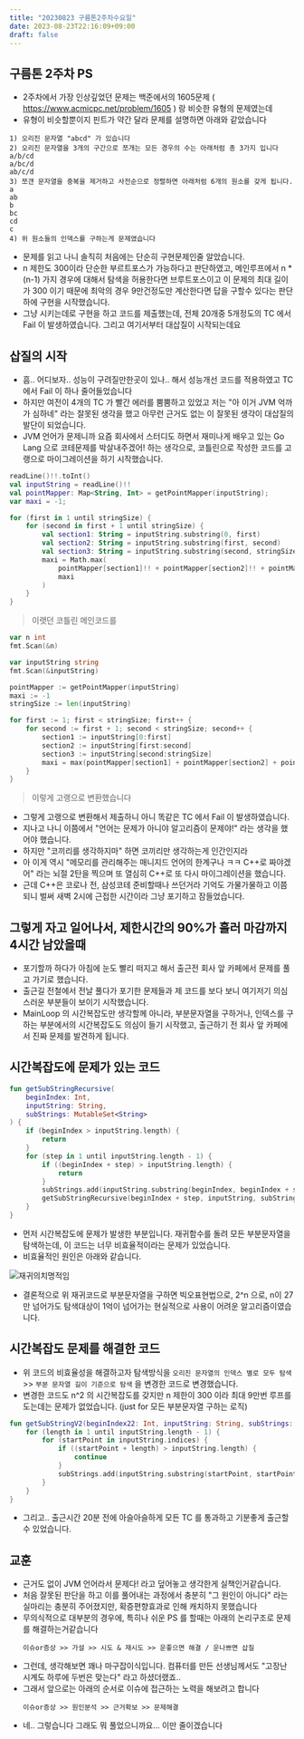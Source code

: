 ```yaml
---
title: "20230823 구름톤2주차수요일"
date: 2023-08-23T22:16:09+09:00
draft: false
---
```



## 구름톤 2주차 PS 

- 2주차에서 가장 인상깊었던 문제는 백준에서의 1605문제 ( https://www.acmicpc.net/problem/1605 ) 랑 비슷한 유형의 문제였는데
- 유형이 비슷할뿐이지 핀트가 약간 달라 문제를 설명하면 아래와 같았습니다

```
1) 오리진 문자열 "abcd" 가 있습니다
2) 오리진 문자열을 3개의 구간으로 쪼개는 모든 경우의 수는 아래처럼 총 3가지 입니다
a/b/cd
a/bc/d
ab/c/d
3) 쪼갠 문자열을 중복을 제거하고 사전순으로 정렬하면 아래처럼 6개의 원소를 갖게 됩니다.
a 
ab
b
bc
cd
c
4) 위 원소들의 인덱스를 구하는게 문제였습니다
```


- 문제를 읽고 나니 솔직히 처음에는 단순히 구현문제인줄 알았습니다.
- n 제한도 300이라  단순한 부르트포스가 가능하다고 판단하였고, 메인루프에서  n * (n-1) 가지 경우에 대해서 탐색을 허용한다면 브루트포스이고 이 문제의 최대 길이가 300 이기 때문에 최악의 경우 9만건정도만 계산한다면 답을 구할수 있다는 판단하에 구현을 시작했습니다.
- 그냥 시키는데로 구현을 하고 코드를 제출했는데, 전체 20개중 5개정도의 TC 에서 Fail 이 발생하였습니다. 그리고 여기서부터 대삽질이 시작되는데요

## 삽질의 시작

- 흠.. 어디보자.. 성능이 구려질만한곳이 있나..  해서 성능개선 코드를 적용하였고 TC 에서 Fail 이 하나 줄어들었습니다
- 하지만 여전이 4개의 TC 가 빨간 에러를 뿜뿜하고 있었고 저는 "아 이거 JVM 억까가 심하네" 라는 잘못된 생각을 했고 아무런 근거도 없는 이 잘못된 생각이 대삽질의 발단이 되었습니다.
- JVM 언어가 문제니까 요즘 회사에서 스터디도 하면서 재미나게 배우고 있는 Go Lang 으로 코테문제를 박살내주겠어! 하는 생각으로, 코틀린으로 작성한 코드를 고랭으로 마이그레이션을 하기 시작했습니다.

```kotlin
readLine()!!.toInt()
val inputString = readLine()!!
val pointMapper: Map<String, Int> = getPointMapper(inputString);
var maxi = -1;

for (first in 1 until stringSize) {
    for (second in first + 1 until stringSize) {
        val section1: String = inputString.substring(0, first)
        val section2: String = inputString.substring(first, second)
        val section3: String = inputString.substring(second, stringSize)
        maxi = Math.max(
            pointMapper[section1]!! + pointMapper[section2]!! + pointMapper[section3]!!,
            maxi
        )
    }
}
```

> 이랫던 코틀린 메인코드를

```go
var n int
fmt.Scan(&n)

var inputString string
fmt.Scan(&inputString)

pointMapper := getPointMapper(inputString)
maxi := -1
stringSize := len(inputString)

for first := 1; first < stringSize; first++ {
    for second := first + 1; second < stringSize; second++ {
        section1 := inputString[0:first]
        section2 := inputString[first:second]
        section3 := inputString[second:stringSize]
        maxi = max(pointMapper[section1] + pointMapper[section2] + pointMapper[section3], maxi)
    }
}
```
> 이렇게 고랭으로 변환했습니다

- 그렇게 고랭으로 변환해서 제출하니 아니 똑같은 TC 에서 Fail 이 발생하였습니다.
- 지나고 나니 이쯤에서 "언어는 문제가 아니야 알고리즘이 문제야!" 라는 생각을 했어야 했습니다.
- 하지만 "코끼리를 생각하지마" 하면 코끼리만 생각하는게 인간인지라 
- 아 이게 역시 "메모리를 관리해주는 매니지드 언어의 한계구나 ㅋㅋ C++로 짜야겠어" 라는 뇌절 2탄을 찍으며 또 열심히 C++로 또 다시 마이그레이션을 했습니다.
- 근데 C++은 코로나 전, 삼성코테 준비할때나 쓰던거라 기억도  가물가물하고 이쯤 되니 벌써 새벽 2시에 근접한 시간이라 그냥 포기하고 잠들었습니다.



## 그렇게 자고 일어나서, 제한시간의 90%가 흘러 마감까지 4시간 남았을때
- 포기할까 하다가 아침에 눈도 빨리 떠지고 해서 출근전 회사 앞 카페에서 문제를 풀고 가기로 했습니다.
- 출근길 전철에서 전날 풀다가 포기한 문제들과 제 코드를 보다 보니 여기저기 의심스러운 부분들이 보이기 시작했습니다. 
- MainLoop 의 시간복잡도만 생각할께 아니라, 부분문자열을 구하거나, 인덱스를 구하는 부분에서의 시간복잡도도 의심이 들기 시작했고, 출근하기 전 회사 앞 카페에서 진짜 문제를 발견하게 됩니다.

## 시간복잡도에 문제가 있는 코드

```kotlin
fun getSubStringRecursive(
    beginIndex: Int,
    inputString: String,
    subStrings: MutableSet<String>
) {
    if (beginIndex > inputString.length) {
        return
    }
    for (step in 1 until inputString.length - 1) {
        if ((beginIndex + step) > inputString.length) {
            return
        }
        subStrings.add(inputString.substring(beginIndex, beginIndex + step))
        getSubStringRecursive(beginIndex + step, inputString, subStrings)
    }
}
```
- 먼저 시간복잡도에 문제가 발생한 부분입니다. 재귀함수를 돌려 모든 부분문자열을 탐색하는데, 이 코드는 너무 비효율적이라는 문제가 있었습니다. 
- 비효율적인 원인은 아래와 같습니다.

![재귀의치명적임](../img/20230823-재귀.jpg)

- 결론적으로 위 재귀코드로 부분문자열을 구하면 빅오표현법으로, 2^n 으로, n이 27만 넘어가도 탐색대상이 1억이 넘어가는 현실적으로 사용이 어려운 알고리즘이였습니다.


## 시간복잡도 문제를 해결한 코드

- 위 코드의 비효율성을 해결하고자 탐색방식을 `오리진 문자열의 인덱스 별로 모두 탐색` >> `부분 문자열 길이 기준으로 탐색` 을 변경한 코드로 변경했습니다.
- 변경한 코드도 n^2 의 시간복잡도를 갖지만 n 제한이 300 이라 최대 9만번 루프를 도는데는 문제가 없었습니다. (just for 모든 부분문자열 구하는 로직)

```kotlin
fun getSubStringV2(beginIndex22: Int, inputString: String, subStrings: MutableSet<String>) {
    for (length in 1 until inputString.length - 1) {
        for (startPoint in inputString.indices) {
            if ((startPoint + length) > inputString.length) {
                continue
            }
            subStrings.add(inputString.substring(startPoint, startPoint + length))
        }
    }
}
```

- 그리고.. 출근시간 20분 전에 아슬아슬하게 모든 TC 를 통과하고 기분좋게 출근할수 있었습니다. 


## 교훈
- 근거도 없이 JVM 언어라서 문제다! 라고 덮어놓고 생각한게 실책인거같습니다.
- 처음 잘못된 판단을 하고 이를 풀어내는 과정에서 충분히 "그 원인이 아니다" 라는 실마리는 충분히 주어졌지만, 확증편향효과로 인해 캐치하지 못했습니다
- 무의식적으로 대부분의 경우에, 특히나 쉬운 PS 를 할때는 아래의 논리구조로 문제를 해결하는거같습니다
    ```
    이슈or증상 >> 가설 >> 시도 & 재시도 >> 운좋으면 해결 / 운나쁘면 삽질
    ```
- 그런데, 생각해보면 꽤나 마구잡이식입니다. 컴퓨터를 만든 선생님께서도 "고장난 시계도 하루에 두번은 맞는다" 라고 하셨더랬죠.. 
- 그래서 앞으로는 아래의 순서로 이슈에 접근하는 노력을 해보려고 합니다
    ```
    이슈or증상 >> 원인분석 >> 근거확보 >> 문제해결 
    ```
- 네.. 그렇습니다 그래도 뭐 풀었으니까요... 이만 줄이겠습니다
